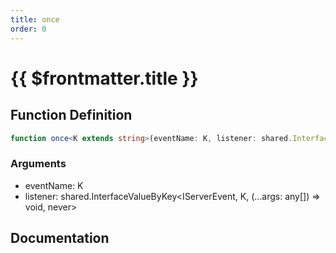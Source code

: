 ```yaml
---
title: once
order: 0
---
```


# {{ $frontmatter.title }}

## Function Definition

```ts
function once<K extends string>(eventName: K, listener: shared.InterfaceValueByKey<IServerEvent, K, (...args: any[]) => void, never>): void;
```

### Arguments

* eventName: K
* listener: shared.InterfaceValueByKey\<IServerEvent, K, (...args: any[]) =\> void, never\>

## Documentation

<!--@include: ./parts/once.md-->
